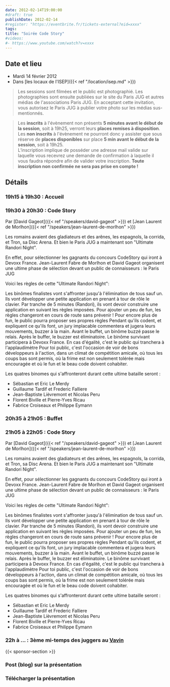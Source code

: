 ```yaml
---
date: 2012-02-14T19:00:00
#draft: true
publishDate: 2012-02-14
#register: "https://eventbrite.fr/tickets-external?eid=xxxx"
tags:
title: "Soirée Code Story"
#videos: 
#- https://www.youtube.com/watch?v=xxxx
---
```


## Date et lieu

* Mardi 14 février 2012
* Dans [les locaux de l'ISEP]({{< ref "/location/isep.md" >}})

> Les sessions sont filmées et le public est photographié. Les photographies sont ensuite publiées sur le site du Paris JUG et autres médias de l'associations Paris JUG. En acceptant cette invitation, vous autorisez le Paris JUG à publier votre photo sur les médias sus-mentionnés.

> Les **inscrits** à l'évènement non présents **5 minutes avant le début de la session**, soit à 19h25, verront leurs **places remises à disposition**.  
Les **non inscrits** à l'évènement ne pourront donc y assister que sous réserve de **places disponibles** sur place **5 min avant le début de la session**, soit à 19h25.  
L’inscription implique de posséder une adresse mail valide sur laquelle vous recevrez une demande de confirmation à laquelle il vous faudra répondre afin de valider votre inscription.
**Toute inscription non confirmée ne sera pas prise en compte !**

## Détails

### 19h15 à 19h30 : Accueil

### 19h30 à 20h30 : Code Story

Par [David Gageot]({{< ref "/speakers/david-gageot" >}}) et [Jean Laurent de Morlhon]({{< ref "/speakers/jean-laurent-de-morlhon" >}})

Les romains avaient des gladiateurs et des arênes, les espagnols, la corrida, et Tron, sa Disc Arena. Et bien le Paris JUG a maintenant son "Ultimate Randori Night".

En effet, pour sélectionner les gagnants du concours CodeStory qui iront à Devoxx France. Jean-Laurent Fabre de Morlhon et David Gageot organisent une ultime phase de sélection devant un public de connaisseurs : le Paris JUG

Voici les règles de cette "Ultimate Randori Night":

Les binômes finalistes vont s'affronter jusqu'à l'élimination de tous sauf un.
Ils vont développer une petite application en prenant à tour de rôle le clavier.
Par tranche de 5 minutes (Randori), ils vont devoir construire une application en suivant les règles imposées.
Pour ajouter un peu de fun, les règles changeront en cours de route sans prévenir !
Pour encore plus de fun, le public pourra proposer ses propres règles
Pendant qu'ils codent, et expliquent ce qu'ils font, un jury implacable commentera et jugera leurs mouvements, buzzer à la main.
Avant le buffet, un binôme buzzé passe le relais.
Après le buffer, le buzzer est éliminatoire.
Le binôme survivant participera à Devoxx France.
En cas d'égalité, c'est le public qui tranchera à l'applaudimètre
Pour toi public, c'est l'occasion de voir de bons développeurs à l'action, dans un climat de compétition amicale, où tous les coups bas sont permis, où la frime est non seulement tolérée mais encouragée et où le fun et le beau code doivent cohabiter.

Les quatres binomes qui s'affronteront durant cette ultime bataille seront :

- Sébastian et Eric Le Merdy
- Guillaume Tardif et Frederic Falliere
- Jean-Baptiste Lièvremont et Nicolas Peru
- Florent Biville et Pierre-Yves Ricau
- Fabrice Croiseaux et Philippe Eymann

### 20h35 à 21h05 : Buffet

### 21h05 à 22h05 :  Code Story

Par [David Gageot]({{< ref "/speakers/david-gageot" >}}) et [Jean Laurent de Morlhon]({{< ref "/speakers/jean-laurent-de-morlhon" >}})

Les romains avaient des gladiateurs et des arênes, les espagnols, la corrida, et Tron, sa Disc Arena. Et bien le Paris JUG a maintenant son "Ultimate Randori Night".

En effet, pour sélectionner les gagnants du concours CodeStory qui iront à Devoxx France. Jean-Laurent Fabre de Morlhon et David Gageot organisent une ultime phase de sélection devant un public de connaisseurs : le Paris JUG

Voici les règles de cette "Ultimate Randori Night":

Les binômes finalistes vont s'affronter jusqu'à l'élimination de tous sauf un.
Ils vont développer une petite application en prenant à tour de rôle le clavier.
Par tranche de 5 minutes (Randori), ils vont devoir construire une application en suivant les règles imposées.
Pour ajouter un peu de fun, les règles changeront en cours de route sans prévenir !
Pour encore plus de fun, le public pourra proposer ses propres règles
Pendant qu'ils codent, et expliquent ce qu'ils font, un jury implacable commentera et jugera leurs mouvements, buzzer à la main.
Avant le buffet, un binôme buzzé passe le relais.
Après le buffer, le buzzer est éliminatoire.
Le binôme survivant participera à Devoxx France.
En cas d'égalité, c'est le public qui tranchera à l'applaudimètre
Pour toi public, c'est l'occasion de voir de bons développeurs à l'action, dans un climat de compétition amicale, où tous les coups bas sont permis, où la frime est non seulement tolérée mais encouragée et où le fun et le beau code doivent cohabiter.

Les quatres binomes qui s'affronteront durant cette ultime bataille seront :

- Sébastian et Eric Le Merdy
- Guillaume Tardif et Frederic Falliere
- Jean-Baptiste Lièvremont et Nicolas Peru
- Florent Biville et Pierre-Yves Ricau
- Fabrice Croiseaux et Philippe Eymann

### 22h à ... : 3ème mi-temps des juggers au [Vavin](https://maps.google.fr/maps/place?hl=fr&sourceid=navclient-ff&rlz=1B3GGGL_frFR294FR295&um=1&ie=UTF-8&q=restaurant+le+vavin+paris&fb=1&gl=fr&hq=restaurant+le+vavin&hnear=paris&cid=16763854041267710574)

{{< sponsor-section >}}

### Post (blog) sur la présentation

### Télécharger la présentation
